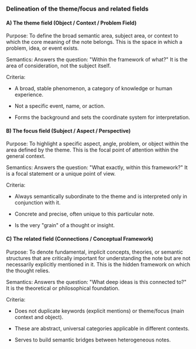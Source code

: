 ### Delineation of the theme/focus and related fields

#### A) The theme field (Object / Context / Problem Field)

Purpose: To define the broad semantic area, subject area, or context to which the core meaning of the note belongs. This is the space in which a problem, idea, or event exists.

Semantics: Answers the question: "Within the framework of what?" It is the area of consideration, not the subject itself.

Criteria:

- A broad, stable phenomenon, a category of knowledge or human experience.

- Not a specific event, name, or action.

- Forms the background and sets the coordinate system for interpretation.

#### B) The focus field (Subject / Aspect / Perspective)

Purpose: To highlight a specific aspect, angle, problem, or object within the area defined by the theme. This is the focal point of attention within the general context.

Semantics: Answers the question: "What exactly, within this framework?" It is a focal statement or a unique point of view.

Criteria:

- Always semantically subordinate to the theme and is interpreted only in conjunction with it.

- Concrete and precise, often unique to this particular note.

- Is the very "grain" of a thought or insight.

#### C) The related field (Connections / Conceptual Framework)

Purpose: To denote fundamental, implicit concepts, theories, or semantic structures that are critically important for understanding the note but are not necessarily explicitly mentioned in it. This is the hidden framework on which the thought relies.

Semantics: Answers the question: "What deep ideas is this connected to?" It is the theoretical or philosophical foundation.

Criteria:

- Does not duplicate keywords (explicit mentions) or theme/focus (main context and object).

- These are abstract, universal categories applicable in different contexts.

- Serves to build semantic bridges between heterogeneous notes.


